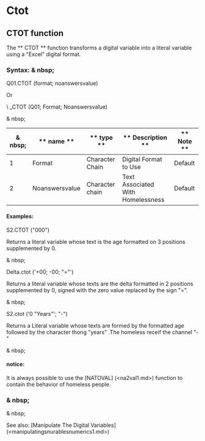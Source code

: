 # Ctot

## CTOT function

The ** CTOT ** function transforms a digital variable into a literal variable using a "Excel" digital format.

### Syntax: & nbsp;

Q01.CTOT (format; noanswersvalue)

Or

\ _CTOT (Q01; Format; Noanswersvalue)

& nbsp;

| & nbsp; | ** name ** | ** type ** | ** Description ** | ** Note ** |
| --- | --- | --- | --- | --- |
| &#49; | Format | Character Chain | Digital Format to Use | Default |
| &#50; | Noanswersvalue | Character chain | Text Associated With Homelessness | Default |


#### Examples:

S2.CTOT ("000")

Returns a literal variable whose text is the age formatted on 3 positions supplemented by 0.

& nbsp;

Delta.ctot ('+00; -00; "="')

Returns a literal variable whose texts are the delta formatted in 2 positions supplemented by 0, signed with the zero value replaced by the sign "=".

& nbsp;

S2.ctot ('0 "Years"'; "-")

Returns a Literal variable whose texts are formed by the formatted age followed by the character thong "years" .The homeless receif the channel "-"

& nbsp;

#### notice:

It is always possible to use the [NATOVAL] (<na2val1.md>) function to contain the behavior of homeless people.

### & nbsp;

& nbsp;

See also: [Manipulate The Digital Variables] (<manipulatingsnurablesnumerics1.md>)